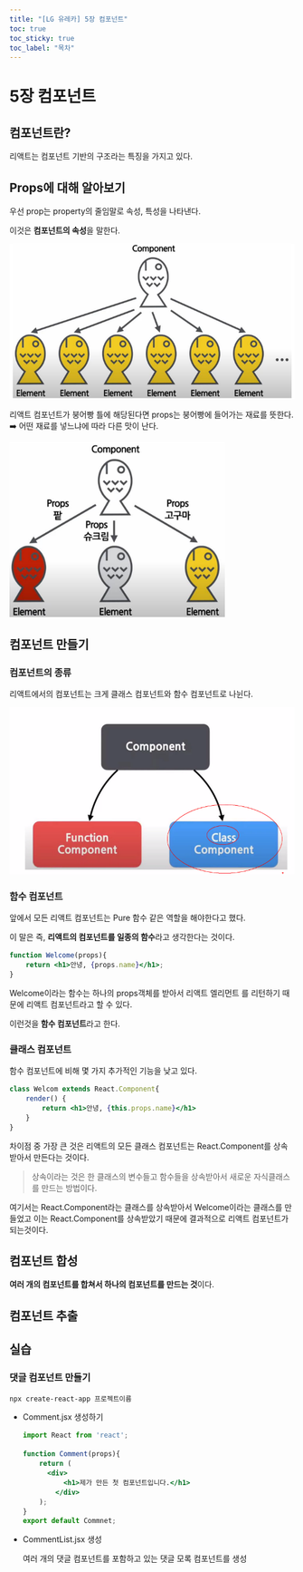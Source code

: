 ```yaml
---
title: "[LG 유레카] 5장 컴포넌트"
toc: true
toc_sticky: true
toc_label: "목차"
---
```


# 5장 컴포넌트

## 컴포넌트란?

리액트는 컴포넌트 기반의 구조라는 특징을 가지고 있다.

## Props에 대해 알아보기

우선 prop는 property의 줄임말로 속성, 특성을 나타낸다. 

이것은 **컴포넌트의 속성**을 말한다.

<img src="/../../images/2024-08-08-컴포넌트/image-20240808132123897.png" alt="image-20240808132123897" style="zoom:80%;" />

리액트 컴포넌트가 붕어빵 틀에 해당된다면 props는 붕어빵에 들어가는 재료를 뜻한다. ➡️ 어떤 재료를 넣느냐에 따라 다른 맛이 난다.

<img src="/../../images/2024-08-08-컴포넌트/image-20240808132303968.png" alt="image-20240808132303968" style="zoom:80%;" />

## 컴포넌트 만들기

### 컴포넌트의 종류

리액트에서의 컴포넌트는 크게 클래스 컴포넌트와 함수 컴포넌트로 나뉜다.

<img src="/../../images/2024-08-08-컴포넌트/image-20240808133203105.png" alt="image-20240808133203105" style="zoom:80%;" />

### 함수 컴포넌트

앞에서 모든 리액트 컴포넌트는 Pure 함수 같은 역할을 해야한다고 했다.

이 말은 즉, **리액트의 컴포넌트를 일종의 함수**라고 생각한다는 것이다. 

``` jsx
function Welcome(props){
    return <h1>안녕, {props.name}</h1>;
}
```

Welcome이라는 함수는 하나의 props객체를 받아서 리액트 엘리먼트 를 리턴하기 때문에 리액트 컴포넌트라고 할 수 있다. 

이런것을 <span class="hlm">**함수 컴포넌트**</span>라고 한다.

### 클래스 컴포넌트

함수 컴포넌트에 비해 몇 가지 추가적인 기능을 낮고 있다.

``` jsx
class Welcom extends React.Component{
    render() {
        return <h1>안녕, {this.props.name}</h1>
    }
}
```

차이점 중 가장 큰 것은 리액트의 모든 클래스 컴포넌트는 React.Component를 상속 받아서 만든다는 것이다. 

> 상속이라는 것은 한 클래스의 변수들고 함수들을 상속받아서 새로운 자식클래스를 만드는 방법이다.

 여기서는 React.Component라는 클래스를 상속받아서 Welcome이라는 클래스를 만들었고 이는 React.Component를 상속받았기 때문에 결과적으로 리액트 컴포넌트가 되는것이다.

## 컴포넌트 합성

**여러 개의 컴포넌트를 합쳐서 하나의 컴포넌트를 만드는 것**이다.



## 컴포넌트 추출

## 실습

### 댓글 컴포넌트 만들기

`npx create-react-app 프로젝트이름`

- Comment.jsx 생성하기

  ``` jsx
  import React from 'react';
  
  function Comment(props){
      return (
      	<div>
          	<h1>제가 만든 첫 컴포넌트입니다.</h1>
          </div>
      );
  }
  export default Commnet;
  ```

- CommentList.jsx 생성

  여러 개의 댓글 컴포넌트를 포함하고 있는 댓글 모록 컴포넌트를 생성 